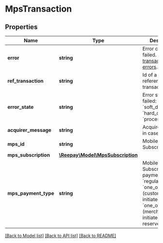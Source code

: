 # MpsTransaction

## Properties

 Name                 | Type                                                    | Description                                                                                                                                                        | Notes      
----------------------|---------------------------------------------------------|--------------------------------------------------------------------------------------------------------------------------------------------------------------------|------------
 **error**            | **string**                                              | Error code if failed. See [transaction errors](https://reference.reepay.com/api/#transaction-errors).                                                              | [optional] 
 **ref_transaction**  | **string**                                              | Id of a possible referenced transaction                                                                                                                            | [optional] 
 **error_state**      | **string**                                              | Error state if failed: &#x60;pending&#x60;, &#x60;soft_declined&#x60;, &#x60;hard_declined&#x60; or &#x60;processing_error&#x60;                                   | [optional] 
 **acquirer_message** | **string**                                              | Acquirer message in case of error                                                                                                                                  | [optional] 
 **mps_id**           | **string**                                              | MobilePay Subscriptions id                                                                                                                                         |
 **mps_subscription** | [**\Reepay\Model\MpsSubscription**](MpsSubscription.md) |                                                                                                                                                                    |
 **mps_payment_type** | **string**                                              | MobilePay Subscriptions payment type: &#x60;regular&#x60;, &#x60;one_off_cit&#x60; (customer initiated), &#x60;one_off_mit&#x60; (merchant initiated auto reserve) |

[[Back to Model list]](../../README.md#documentation-for-models) [[Back to API list]](../../README.md#documentation-for-api-endpoints) [[Back to README]](../../README.md)

